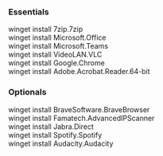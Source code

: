 ### Essentials  
winget install 7zip.7zip  
winget install Microsoft.Office  
winget install Microsoft.Teams  
winget install VideoLAN.VLC  
winget install Google.Chrome  
winget install Adobe.Acrobat.Reader.64-bit  

### Optionals  
winget install BraveSoftware.BraveBrowser  
winget install Famatech.AdvancedIPScanner  
winget install Jabra.Direct  
winget install Spotify.Spotify  
winget install Audacity.Audacity  
